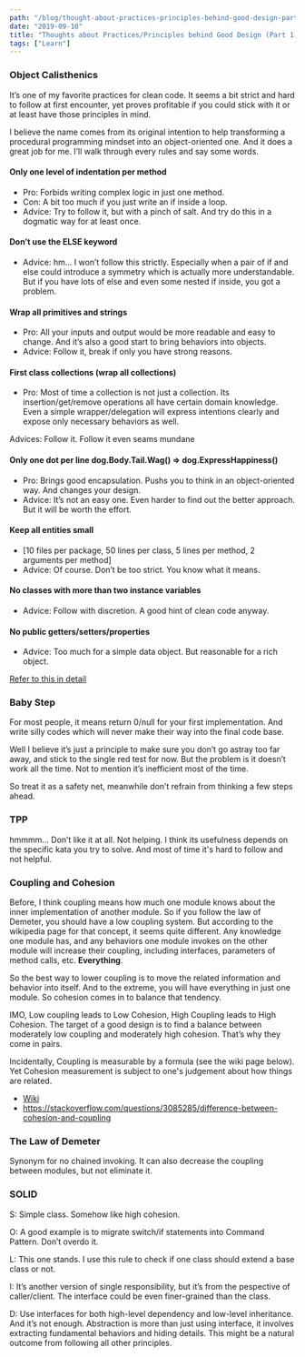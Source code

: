 ```yaml
---
path: "/blog/thought-about-practices-principles-behind-good-design-part-1"
date: "2019-09-10"
title: "Thoughts about Practices/Principles behind Good Design (Part 1)"
tags: ["Learn"]
---
```

### Object Calisthenics
It’s one of my favorite practices for clean code. It seems a bit strict and hard to follow at first encounter, yet proves profitable if you could stick with it or at least have those principles in mind.

I believe the name comes from its original intention to help transforming a procedural programming mindset into an object-oriented one. And it does a great job for me. I’ll walk through every rules and say some words.

#### Only one level of indentation per method
* Pro: Forbids writing complex logic in just one method.
* Con: A bit too much if you just write an if inside a loop.
* Advice: Try to follow it, but with a pinch of salt. And try do this in a dogmatic way for at least once.

#### Don’t use the ELSE keyword
* Advice: hm… I won’t follow this strictly. Especially when a pair of if and else could introduce a symmetry which is actually more understandable. But if you have lots of else and even some nested if inside, you got a problem.

#### Wrap all primitives and strings
* Pro: All your inputs and output would be more readable and easy to change. And it’s also a good start to bring behaviors into objects.
* Advice: Follow it, break if only you have strong reasons.

#### First class collections (wrap all collections)
* Pro: Most of time a collection is not just a collection. Its insertion/get/remove operations all have certain domain knowledge. Even a simple wrapper/delegation will express intentions clearly and expose only necessary behaviors as well.

Advices: Follow it. Follow it even seams mundane 

#### Only one dot per line dog.Body.Tail.Wag() => dog.ExpressHappiness()
* Pro: Brings good encapsulation. Pushs you to think in an object-oriented way. And changes your design.
* Advice: It’s not an easy one. Even harder to find out the better approach. But it will be worth the effort.

#### Keep all entities small
* [10 files per package, 50 lines per class, 5 lines per method, 2 arguments per method]
* Advice: Of course. Don’t be too strict. You know what it means.

#### No classes with more than two instance variables
* Advice: Follow with discretion. A good hint of clean code anyway.

#### No public getters/setters/properties
* Advice: Too much for a simple data object. But reasonable for a rich object.

[Refer to this in detail](https://javflores.github.io/object-calisthenics/)

### Baby Step
For most people, it means return 0/null for your first implementation. And write silly codes which will never make their way into the final code base.

Well I believe it’s just a principle to make sure you don’t go astray too far away, and stick to the single red test for now. But the problem is it doesn’t work all the time. Not to mention it’s inefficient most of the time.

So treat it as a safety net, meanwhile don’t refrain from thinking a few steps ahead.

### TPP
hmmmm… Don’t like it at all. Not helping. I think its usefulness depends on the specific kata you try to solve. And most of time it's hard to follow and not helpful.

### Coupling and Cohesion
Before, I think coupling means how much one module knows about the inner implementation of another module. So if you follow the law of Demeter, you should have a low coupling system. But according to the wikipedia page for that concept, it seems quite different. Any knowledge one module has, and any behaviors  one module invokes on the other module will increase their coupling, including interfaces, parameters of method calls, etc. **Everything**.

So the best way to lower coupling is to move the related information and behavior into itself. And to the extreme, you will have everything in just one module. So cohesion comes in to balance that tendency.

IMO, Low coupling leads to Low Cohesion, High Coupling leads to High Cohesion. The target of a good design is to find a balance between moderately low coupling and moderately high cohesion. That’s why they come in pairs.

Incidentally, Coupling is measurable by a formula (see the wiki page below). Yet Cohesion measurement is subject to one's judgement about how things are related.

* [Wiki](https://en.wikipedia.org/wiki/Coupling_(computer_programming))
* https://stackoverflow.com/questions/3085285/difference-between-cohesion-and-coupling

### The Law of Demeter
Synonym for no chained invoking. It can also decrease the coupling between modules, but not eliminate it.

### SOLID
S: Simple class. Somehow like high cohesion.

O: A good example is to migrate switch/if statements into Command Pattern. Don’t overdo it.

L: This one stands. I use this rule to check if one class should extend a base class or not.

I: It’s another version of single responsibility, but it’s from the pespective of caller/client. The interface could be even finer-grained than the class.

D: Use interfaces for both high-level dependency and low-level inheritance. And it’s not enough. Abstraction is more than just using interface, it involves extracting fundamental behaviors and hiding details. This might be a natural outcome from following all other principles.


